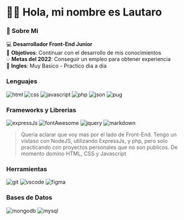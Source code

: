 # :raising_hand_man: Hola, mi nombre es Lautaro

### :bookmark_tabs: Sobre Mi
  :computer: **Desarrollador Front-End Junior**\
  :round_pushpin: **Objetivos**: Continuar con el desarrollo de mis conocimientos\
  :bulb: **Metas del 2022**: Conseguir un empleo para obtener experiencia\
  :closed_book: **Ingles**: Muy Basico - Practico dia a dia
  
### Lenguajes
![html](https://img.shields.io/badge/HTML5-E34F26?style=for-the-badge&logo=html5&logoColor=white)
![css](https://img.shields.io/badge/CSS3-1572B6?style=for-the-badge&logo=css3&logoColor=white)
![javascript](https://img.shields.io/badge/JavaScript-323330?style=for-the-badge&logo=javascript&logoColor=F7DF1E)
![php](	https://img.shields.io/badge/PHP-777BB4?style=for-the-badge&logo=php&logoColor=white)
![json](https://img.shields.io/badge/json-5E5C5C?style=for-the-badge&logo=json&logoColor=white)
![pug](https://img.shields.io/badge/Pug-E3C29B?style=for-the-badge&logo=pug&logoColor=black)
### Frameworks y Librerias
![expressJs](https://img.shields.io/badge/Express.js-000000?style=for-the-badge&logo=express&logoColor=white)
![fontAwesome](https://img.shields.io/badge/Font_Awesome-339AF0?style=for-the-badge&logo=fontawesome&logoColor=white)
![jquery](https://img.shields.io/badge/jQuery-0769AD?style=for-the-badge&logo=jquery&logoColor=white)
![markdown](https://img.shields.io/badge/Markdown-000000?style=for-the-badge&logo=markdown&logoColor=white)

> Queria aclarar que voy mas por el lado de Front-End. Tengo un vistaso con NodeJS, utilizando ExpressJs, y php, pero solo practicando con proyectos personales que no son publicos. De momento domino HTML, CSS y Javascript

### Herramientas
![git](https://img.shields.io/badge/GIT-E44C30?style=for-the-badge&logo=git&logoColor=white)
![vscode](https://img.shields.io/badge/VSCode-0078D4?style=for-the-badge&logo=visual%20studio%20code&logoColor=white)
![figma](https://img.shields.io/badge/Figma-F24E1E?style=for-the-badge&logo=figma&logoColor=white)

### Bases de Datos
![mongodb](https://img.shields.io/badge/MongoDB-4EA94B?style=for-the-badge&logo=mongodb&logoColor=white)
![mysql](https://img.shields.io/badge/MySQL-005C84?style=for-the-badge&logo=mysql&logoColor=white)
